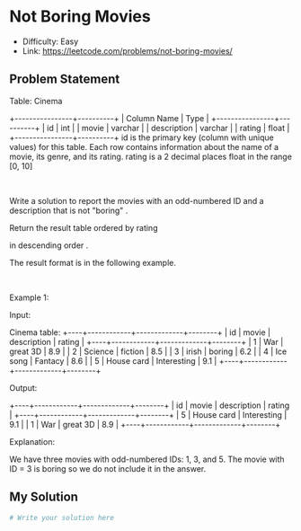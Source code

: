 # Not Boring Movies
- Difficulty: Easy
- Link: https://leetcode.com/problems/not-boring-movies/

## Problem Statement

Table: 
Cinema



+----------------+----------+
| Column Name    | Type     |
+----------------+----------+
| id             | int      |
| movie          | varchar  |
| description    | varchar  |
| rating         | float    |
+----------------+----------+
id is the primary key (column with unique values) for this table.
Each row contains information about the name of a movie, its genre, and its rating.
rating is a 2 decimal places float in the range [0, 10]



 


Write a solution to report the movies with an odd-numbered ID and a description that is not 
"boring"
.


Return the result table ordered by 
rating
 
in descending order
.


The result format is in the following example.


 


Example 1:




Input:
 
Cinema table:
+----+------------+-------------+--------+
| id | movie      | description | rating |
+----+------------+-------------+--------+
| 1  | War        | great 3D    | 8.9    |
| 2  | Science    | fiction     | 8.5    |
| 3  | irish      | boring      | 6.2    |
| 4  | Ice song   | Fantacy     | 8.6    |
| 5  | House card | Interesting | 9.1    |
+----+------------+-------------+--------+

Output:
 
+----+------------+-------------+--------+
| id | movie      | description | rating |
+----+------------+-------------+--------+
| 5  | House card | Interesting | 9.1    |
| 1  | War        | great 3D    | 8.9    |
+----+------------+-------------+--------+

Explanation:
 
We have three movies with odd-numbered IDs: 1, 3, and 5. The movie with ID = 3 is boring so we do not include it in the answer.

## My Solution

```python
# Write your solution here
```
